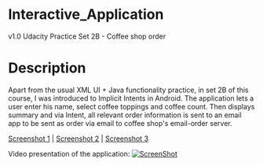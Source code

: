 # Interactive_Application
v1.0 Udacity Practice Set 2B - Coffee shop order

# Description
Apart from the usual XML UI + Java functionality practice, in set 2B of this course, I was introduced to Implicit Intents in Android. The application lets a user enter his name, select coffee toppings and coffee count. Then displays summary and via Intent, all relevant order information is sent to an email app to be sent as order via email to coffee shop's email-order server.


[Screenshot 1](http://s293.photobucket.com/user/GringoBG/media/Screenshot_1519510975.png.html) | 
[Screenshot 2](http://s293.photobucket.com/user/GringoBG/media/Screenshot_1519511272.png.html) | 
[Screenshot 3](http://s293.photobucket.com/user/GringoBG/media/Screenshot_1519511210.png.html) 

Video presentation of the application:
[![ScreenShot](https://i.ytimg.com/vi/zVeHf_UKTnw/maxresdefault.jpg)](https://youtu.be/zVeHf_UKTnw)
